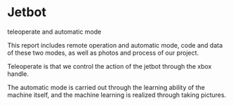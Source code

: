# Jetbot
teleoperate and automatic mode

This report includes remote operation and automatic mode, code and data of these two modes, as well as photos and process of our project.

Teleoperate is that we control the action of the jetbot through the xbox handle.

The automatic mode is carried out through the learning ability of the machine itself, and the machine learning is realized through taking pictures.

